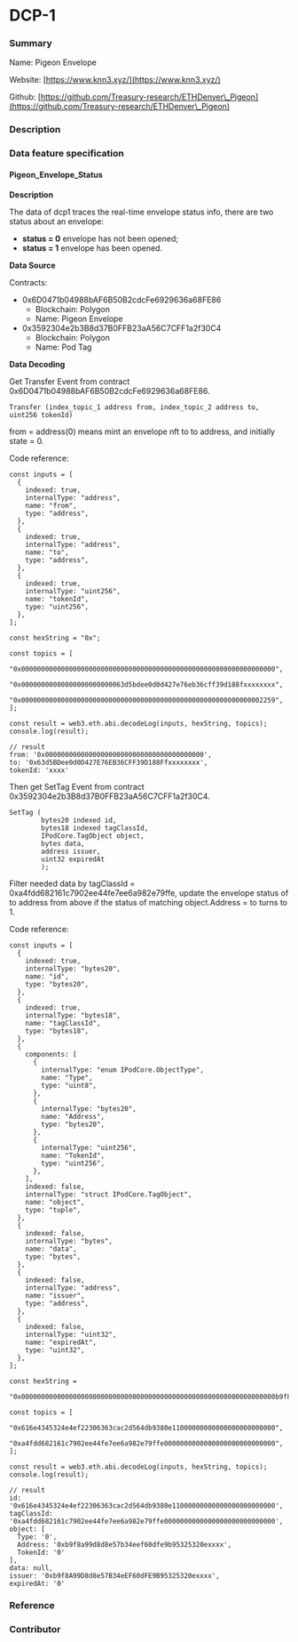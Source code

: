 # DCP-1

### Summary

Name: Pigeon Envelope

Website: [https://www.knn3.xyz/](https://www.knn3.xyz/)

Github: [https://github.com/Treasury-research/ETHDenver\_Pigeon](https://github.com/Treasury-research/ETHDenver\_Pigeon)

### Description

### Data feature specification

#### Pigeon\_Envelope\_Status

**Description**

The data of dcp1 traces the real-time envelope status info, there are two status about an envelope:

* **status = 0** envelope has not been opened;
* **status = 1** envelope has been opened.

**Data Source**

Contracts:

* 0x6D0471b04988bAF6B50B2cdcFe6929636a68FE86
  * Blockchain: Polygon
  * Name: Pigeon Envelope
* 0x3592304e2b3B8d37B0FFB23aA56C7CFF1a2f30C4
  * Blockchain: Polygon
  * Name: Pod Tag

**Data Decoding**

Get Transfer Event from contract 0x6D0471b04988bAF6B50B2cdcFe6929636a68FE86.

```
Transfer (index_topic_1 address from, index_topic_2 address to, uint256 tokenId)
```

from = address(0) means mint an envelope nft to to address, and initially state = 0.

Code reference:

```
const inputs = [
  {
    indexed: true,
    internalType: "address",
    name: "from",
    type: "address",
  },
  {
    indexed: true,
    internalType: "address",
    name: "to",
    type: "address",
  },
  {
    indexed: true,
    internalType: "uint256",
    name: "tokenId",
    type: "uint256",
  },
];

const hexString = "0x";

const topics = [
  "0x0000000000000000000000000000000000000000000000000000000000000000",
  "0x00000000000000000000000063d5bdee0d0d427e76eb36cff39d188fxxxxxxxx",
  "0x0000000000000000000000000000000000000000000000000000000000002259",
];

const result = web3.eth.abi.decodeLog(inputs, hexString, topics);
console.log(result);

// result 
from: '0x0000000000000000000000000000000000000000',
to: '0x63d5BDee0d0D427E76EB36CFF39D188Ffxxxxxxxx',
tokenId: 'xxxx'
```

Then get SetTag Event from contract 0x3592304e2b3B8d37B0FFB23aA56C7CFF1a2f30C4.

```
SetTag (
        bytes20 indexed id,
        bytes18 indexed tagClassId,
        IPodCore.TagObject object,
        bytes data,
        address issuer,
        uint32 expiredAt
	    );
```

Filter needed data by tagClassId = 0xa4fdd682161c7902ee44fe7ee6a982e79ffe, update the envelope status of to address from above if the status of matching object.Address = to turns to 1.

Code reference:

```
const inputs = [
  {
    indexed: true,
    internalType: "bytes20",
    name: "id",
    type: "bytes20",
  },
  {
    indexed: true,
    internalType: "bytes18",
    name: "tagClassId",
    type: "bytes18",
  },
  {
    components: [
      {
        internalType: "enum IPodCore.ObjectType",
        name: "Type",
        type: "uint8",
      },
      {
        internalType: "bytes20",
        name: "Address",
        type: "bytes20",
      },
      {
        internalType: "uint256",
        name: "TokenId",
        type: "uint256",
      },
    ],
    indexed: false,
    internalType: "struct IPodCore.TagObject",
    name: "object",
    type: "tuple",
  },
  {
    indexed: false,
    internalType: "bytes",
    name: "data",
    type: "bytes",
  },
  {
    indexed: false,
    internalType: "address",
    name: "issuer",
    type: "address",
  },
  {
    indexed: false,
    internalType: "uint32",
    name: "expiredAt",
    type: "uint32",
  },
];

const hexString =
  "0x0000000000000000000000000000000000000000000000000000000000000000b9f8a99d8d8e57b34eef60dfe9b95325320e9988000000000000000000000000000000000000000000000000000000000000000000000000000000000000000000000000000000000000000000000000000000000000000000000000000000c0000000000000000000000000b9f8a99d8d8e57b34eef60dfe9b95325320e998800000000000000000000000000000000000000000000000000000000000000000000000000000000000000000000000000000000000000000000000000000000";

const topics = [
  "0x616e4345324e4ef22306363cac2d564db9380e11000000000000000000000000",
  "0xa4fdd682161c7902ee44fe7ee6a982e79ffe0000000000000000000000000000",
];

const result = web3.eth.abi.decodeLog(inputs, hexString, topics);
console.log(result);

// result
id: '0x616e4345324e4ef22306363cac2d564db9380e11000000000000000000000000',
tagClassId: '0xa4fdd682161c7902ee44fe7ee6a982e79ffe0000000000000000000000000000',
object: [
  Type: '0',
  Address: '0xb9f8a99d8d8e57b34eef60dfe9b95325320exxxx',
  TokenId: '0'
],
data: null,
issuer: '0xb9f8A99D8d8e57B34eEF60dFE9B95325320exxxx',
expiredAt: '0'
```

### Reference

### Contributor
